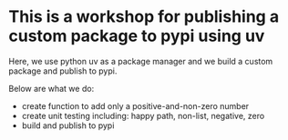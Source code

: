 # This is a workshop for publishing a custom package to pypi using uv

Here, we use python uv as a package manager and we build a custom package and publish to pypi.  

Below are what we do:
- create function to add only a positive-and-non-zero number
- create unit testing including: happy path, non-list, negative, zero
- build and publish to pypi